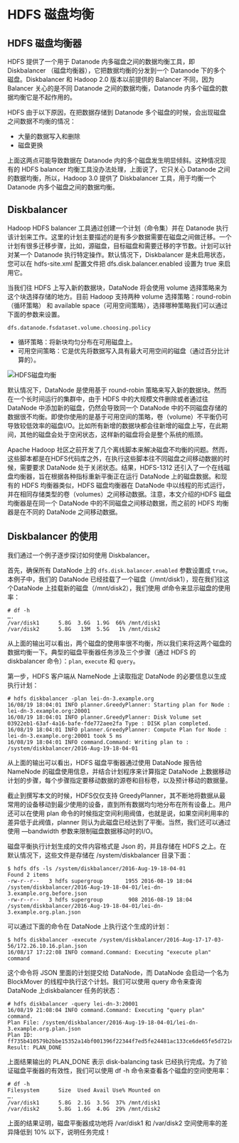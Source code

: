 # HDFS 磁盘均衡

## HDFS 磁盘均衡器

HDFS 提供了一个用于 Datanode 内多磁盘之间的数据均衡工具，即 Diskbalancer （磁盘均衡器），它把数据均衡的分发到一个 Datanode 下的多个磁盘。Diskbalancer 和 Hadoop 2.0 版本以前提供的 Balancer 不同，因为 Balancer 关心的是不同 Datanode 之间的数据均衡，Datanode 内多个磁盘的数据均衡它是不起作用的。

HDFS 由于以下原因，在把数据存储到 Datanode 多个磁盘的时候，会出现磁盘之间数据不均衡的情况：

- 大量的数据写入和删除
- 磁盘更换

上面这两点可能导致数据在 Datanode 内的多个磁盘发生明显倾斜。这种情况现有的 HDFS balancer 均衡工具没办法处理，上面说了，它只关心 Datanode 之间的数据均衡，所以，Hadoop 3.0 提供了 Diskbalancer 工具，用于均衡一个Datanode 内多个磁盘之间的数据均衡。

## Diskbalancer

Hadoop HDFS balancer 工具通过创建一个计划（命令集）并在 Datanode 执行该计划来工作。这里的计划主要描述的是有多少数据需要在磁盘之间做迁移。一个计划有很多迁移步骤，比如，源磁盘，目标磁盘和需要迁移的字节数。计划可以针对某一个 Datanode 执行特定操作。默认情况下，Diskbalancer 是未启用状态，您可以在 hdfs-site.xml 配置文件把 dfs.disk.balancer.enabled 设置为 true 来启用它。

当我们往 HDFS 上写入新的数据块，DataNode 将会使用 volume 选择策略来为这个块选择存储的地方。目前 Hadoop 支持两种 volume 选择策略：round-robin（循环策略） 和 available space（可用空间策略），选择哪种策略我们可以通过下面的参数来设置。

```
dfs.datanode.fsdataset.volume.choosing.policy
```

- 循环策略：将新块均匀分布在可用磁盘上。
- 可用空间策略：它是优先将数据写入具有最大可用空间的磁盘（通过百分比计算的）。

![HDFS磁盘均衡](https://kingcall.oss-cn-hangzhou.aliyuncs.com/blog/img/file_1570195566000_20191004212607902952.png)

默认情况下，DataNode 是使用基于 round-robin 策略来写入新的数据块。然而在一个长时间运行的集群中，由于 HDFS 中的大规模文件删除或者通过往 DataNode 中添加新的磁盘，仍然会导致同一个 DataNode 中的不同磁盘存储的数据很不均衡。即使你使用的是基于可用空间的策略，卷（volume）不平衡仍可导致较低效率的磁盘I/O。比如所有新增的数据块都会往新增的磁盘上写，在此期间，其他的磁盘会处于空闲状态，这样新的磁盘将会是整个系统的瓶颈。

Apache Hadoop 社区之前开发了几个离线脚本来解决磁盘不均衡的问题。然而，这些脚本都是在HDFS代码库之外，在执行这些脚本往不同磁盘之间移动数据的时候，需要要求 DataNode 处于关闭状态。结果，HDFS-1312 还引入了一个在线磁盘均衡器，旨在根据各种指标重新平衡正在运行 DataNode 上的磁盘数据。和现有的 HDFS 均衡器类似，HDFS 磁盘均衡器在 DataNode 中以线程的形式运行，并在相同存储类型的卷（volumes）之间移动数据。注意，本文介绍的HDFS 磁盘均衡器是在同一个 DataNode 中的不同磁盘之间移动数据，而之前的 HDFS 均衡器是在不同的 DataNode 之间移动数据。

## Diskbalancer 的使用

我们通过一个例子逐步探讨如何使用 Diskbalancer。

首先，确保所有 DataNode 上的 `dfs.disk.balancer.enabled` 参数设置成 `true`。本例子中，我们的 DataNode 已经挂载了一个磁盘（/mnt/disk1），现在我们往这个DataNode 上挂载新的磁盘（/mnt/disk2），我们使用 df命令来显示磁盘的使用率：

```
# df -h
….
/var/disk1      5.8G  3.6G  1.9G  66% /mnt/disk1
/var/disk2      5.8G   13M  5.5G   1% /mnt/disk2
```

从上面的输出可以看出，两个磁盘的使用率很不均衡，所以我们来将这两个磁盘的数据均衡一下。典型的磁盘平衡器任务涉及三个步骤（通过 HDFS 的 diskbalancer 命令）：`plan`, `execute` 和 `query`。

第一步，HDFS 客户端从 NameNode 上读取指定 DataNode 的必要信息以生成执行计划：

```
# hdfs diskbalancer -plan lei-dn-3.example.org
16/08/19 18:04:01 INFO planner.GreedyPlanner: Starting plan for Node : lei-dn-3.example.org:20001
16/08/19 18:04:01 INFO planner.GreedyPlanner: Disk Volume set 03922eb1-63af-4a16-bafe-fde772aee2fa Type : DISK plan completed.
16/08/19 18:04:01 INFO planner.GreedyPlanner: Compute Plan for Node : lei-dn-3.example.org:20001 took 5 ms
16/08/19 18:04:01 INFO command.Command: Writing plan to : /system/diskbalancer/2016-Aug-19-18-04-01
```

从上面的输出可以看出，HDFS 磁盘平衡器通过使用 DataNode 报告给 NameNode 的磁盘使用信息，并结合计划程序来计算指定 DataNode 上数据移动计划的步骤，每个步骤指定要移动数据的源卷和目标卷，以及预计移动的数据量。

截止到撰写本文的时候，HDFS仅仅支持 GreedyPlanner，其不断地将数据从最常用的设备移动到最少使用的设备，直到所有数据均匀地分布在所有设备上。用户还可以在使用 plan 命令的时候指定空间利用阀值，也就是说，如果空间利用率的差异低于此阀值，planner 则认为此磁盘已经达到了平衡。当然，我们还可以通过使用 —bandwidth 参数来限制磁盘数据移动时的I/O。

磁盘平衡执行计划生成的文件内容格式是 Json 的，并且存储在 HDFS 之上。在默认情况下，这些文件是存储在 /system/diskbalancer 目录下面：

```
$ hdfs dfs -ls /system/diskbalancer/2016-Aug-19-18-04-01
Found 2 items
-rw-r--r--   3 hdfs supergroup       1955 2016-08-19 18:04 /system/diskbalancer/2016-Aug-19-18-04-01/lei-dn-3.example.org.before.json
-rw-r--r--   3 hdfs supergroup        908 2016-08-19 18:04 /system/diskbalancer/2016-Aug-19-18-04-01/lei-dn-3.example.org.plan.json
```

可以通过下面的命令在 DataNode 上执行这个生成的计划：

```
$ hdfs diskbalancer -execute /system/diskbalancer/2016-Aug-17-17-03-56/172.26.10.16.plan.json
16/08/17 17:22:08 INFO command.Command: Executing "execute plan" command
```

这个命令将 JSON 里面的计划提交给 DataNode，而 DataNode 会启动一个名为 BlockMover 的线程中执行这个计划。我们可以使用 query 命令来查询 DataNode 上diskbalancer 任务的状态：

```
# hdfs diskbalancer -query lei-dn-3:20001
16/08/19 21:08:04 INFO command.Command: Executing "query plan" command.
Plan File: /system/diskbalancer/2016-Aug-19-18-04-01/lei-dn-3.example.org.plan.json
Plan ID: ff735b410579b2bbe15352a14bf001396f22344f7ed5fe24481ac133ce6de65fe5d721e223b08a861245be033a82469d2ce943aac84d9a111b542e6c63b40e75
Result: PLAN_DONE
```

上面结果输出的 PLAN_DONE 表示 disk-balancing task 已经执行完成。为了验证磁盘平衡器的有效性，我们可以使用 df -h 命令来查看各个磁盘的空间使用率：

```
# df -h
Filesystem      Size  Used Avail Use% Mounted on
….
/var/disk1      5.8G  2.1G  3.5G  37% /mnt/disk1
/var/disk2      5.8G  1.6G  4.0G  29% /mnt/disk2
```

上面的结果证明，磁盘平衡器成功地将 /var/disk1 和 /var/disk2 空间使用率的差异降低到 10% 以下，说明任务完成！


